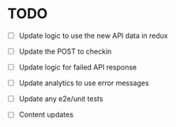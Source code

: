# TODO

- [ ] Update logic to use the new API data in redux
- [ ] Update the POST to checkin
- [ ] Update logic for failed API response

- [ ] Update analytics to use error messages
- [ ] Update any e2e/unit tests
- [ ] Content updates

